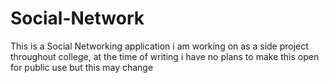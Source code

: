 # Social-Network
This is a Social Networking application i am working on as a side project throughout  college, at the time of writing i have no plans to make this open for public use but this may change
